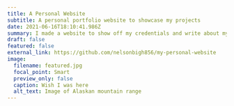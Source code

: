 ```yaml
---
title: A Personal Website
subtitle: A personal portfolio website to showcase my projects
date: 2021-06-16T18:10:41.986Z
summary: I made a website to show off my credentials and write about my projects. Enjoy!
draft: false
featured: false
external_link: https://github.com/nelsonbigh856/my-personal-website
image:
  filename: featured.jpg
  focal_point: Smart
  preview_only: false
  caption: Wish I was here
  alt_text: Image of Alaskan mountain range
---
```

